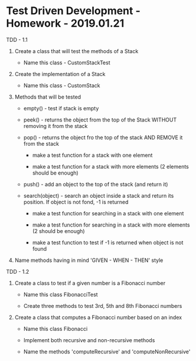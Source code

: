 # Test Driven Development - Homework - 2019.01.21

TDD - 1.1

1. Create a class that will test the methods of a Stack

   - Name this class - CustomStackTest

2. Create the implementation of a Stack

   - Name this class - CustomStack

3. Methods that will be tested

   - empty() - test if stack is empty 

   - peek() - returns the object from the top of the Stack WITHOUT removing it from the stack

   - pop() - returns the object fro the top of the stack AND REMOVE it from the stack

      - make a test function for a stack with one element 

      - make a test function for a stack with more elements (2 elements should be enough)

   - push() - add an object to the top of the stack (and return it)

   - search(object) - search an object inside a stack and return its position. If object is not fond, -1 is returned

      - make a test function for searching in a stack with one element

      - make a test function for searching in a stack with more elements (2 should be enough)

      - make a test function to test if -1 is returned when object is not found

4. Name methods having in mind 'GIVEN - WHEN - THEN' style


TDD - 1.2

1. Create a class to test if a given number is a Fibonacci number

   - Name this class FibonacciTest

   - Create three methods to test 3rd, 5th and 8th Fibonacci numbers

2. Create a class that computes a Fibonacci number based on an index

   - Name this class Fibonacci

   - Implement both recursive and non-recursive methods 

   - Name the methods 'computeRecursive' and 'computeNonRecursive'
